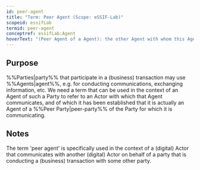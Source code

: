 ```yaml
---
id: peer-agent
title: "Term: Peer Agent (Scope: eSSIF-Lab)"
scopeid: essifLab
termid: peer-agent
conceptref: essifLab:Agent
hoverText: "(Peer Agent of a Agent): the other Agent with whom this Agent is communicating in the context of a transaction."
---
```


## Purpose
<!--State the purpose(s) for which it is necessary (or at least: desirable) to define <New Term>.-->
%%Parties|party%% that participate in a (business) transaction may use %%Agents|agent%%, e.g. for conducting communications, exchanging information, etc. We need a term that can be used in the context of an Agent of such a Party to refer to an Actor with which that Agent communicates, and of which it has been established that it is actually an Agent of a %%Peer Party|peer-party%% of the Party for which it is communicating.

## Notes
<!--Usually, the meaning of a term will not be _exactly_ the same as that of the concept to which it refers. Often, there are slight differences in meaning, or the term may emphasize specific characteristics of the concept, so as to accommodate specific needs of the scope in which it is defined. Please describe such deviations/emphasized characteristics in this section, and which needs that helps accommodate.-->
The term 'peer agent' is specifically used in the context of a (digital) Actor that communicates with another (digital) Actor on behalf of a party that is conducting a (business) transaction with some other party.
